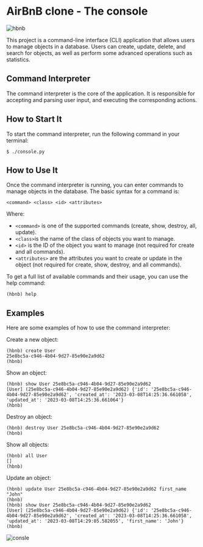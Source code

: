 # AirBnB clone - The console

![hbnb](https://user-images.githubusercontent.com/107734098/223599965-315a2824-f81f-42fa-b981-3c9a1f333549.png)

This project is a command-line interface (CLI) application that allows users to manage objects in a database. Users can create, update, delete, and search for objects, as well as perform some advanced operations such as statistics.

## Command Interpreter

The command interpreter is the core of the application. It is responsible for accepting and parsing user input, and executing the corresponding actions.

## How to Start It

To start the command interpreter, run the following command in your terminal:

```$ ./console.py```

## How to Use It

Once the command interpreter is running, you can enter commands to manage objects in the database. The basic syntax for a command is:

```<command> <class> <id> <attributes>```

Where:

- ```<command>``` is one of the supported commands (create, show, destroy, all, update).
- ```<class>```is the name of the class of objects you want to manage.
- ```<id>``` is the ID of the object you want to manage (not required for create and all commands).
- ```<attributes>``` are the attributes you want to create or update in the object (not required for create, show, destroy, and all commands).

To get a full list of available commands and their usage, you can use the help command:

```(hbnb) help```

## Examples

Here are some examples of how to use the command interpreter:

Create a new object:

```
(hbnb) create User
25e8bc5a-c946-4b04-9d27-85e90e2a9d62
(hbnb)
```

Show an object:

```
(hbnb) show User 25e8bc5a-c946-4b04-9d27-85e90e2a9d62
[User] (25e8bc5a-c946-4b04-9d27-85e90e2a9d62) {'id': '25e8bc5a-c946-4b04-9d27-85e90e2a9d62', 'created_at': '2023-03-08T14:25:36.661058', 'updated_at': '2023-03-08T14:25:36.661064'}
(hbnb)
```

Destroy an object:

```
(hbnb) destroy User 25e8bc5a-c946-4b04-9d27-85e90e2a9d62
(hbnb)
```

Show all objects:

```
(hbnb) all User
[]
(hbnb)
```

Update an object:

```
(hbnb) update User 25e8bc5a-c946-4b04-9d27-85e90e2a9d62 first_name "John"
(hbnb)
(hbnb) show User 25e8bc5a-c946-4b04-9d27-85e90e2a9d62
[User] (25e8bc5a-c946-4b04-9d27-85e90e2a9d62) {'id': '25e8bc5a-c946-4b04-9d27-85e90e2a9d62', 'created_at': '2023-03-08T14:25:36.661058', 'updated_at': '2023-03-08T14:29:05.582055', 'first_name': 'John'}
(hbnb)
```

![consle](https://www.datasciencecentral.com/wp-content/uploads/2021/10/8784090497.jpeg)
